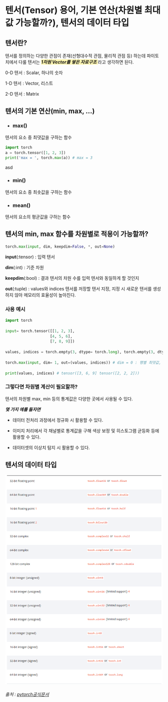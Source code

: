 # 텐서(Tensor) 용어, 기본 연산(차원별 최대값 가능할까?), 텐서의 데이터 타입

## 텐서란?
텐서를 정의하는 다양한 관점이 존재(선형대수적 관점, 물리적 관점 등) 하는데 파이토치에서 다룰 텐서는
<span style="background-color:#fff5b1"> ***1차원 Vector를 쌓은 자료구조*** </span>라고 생각하면 된다.

0-D 텐서 : Scalar, 하나의 숫자

1-D 텐서 : Vector, 리스트

2-D 텐서 : Matrix

## 텐서의 기본 연산(min, max, ...)

- ### max()
텐서의 요소 중 최댓값을 구하는 함수
```python
import torch
a = torch.tensor([1, 2, 3])
print('max = ', torch.max(a)) # max = 3
```
asd

- ### min()
텐서의 요소 중 최솟값을 구하는 함수

- ### mean()
텐서의 요소의 평균값을 구하는 함수

## 텐서의 min, max 함수를 차원별로 적용이 가능할까?

```python
torch.max(input, dim, keepdim=False, *, out=None)
```

**input**(:tensor) : 입력 텐서

**dim**(:int) : 기준 차원

**keepdim**(:bool) : 결과 텐서의 차원 수를 입력 텐서와 동일하게 할 것인지

**out**(:tuple) : values와 indices 텐서를 저장할 텐서 지정, 지정 시 새로운 텐서를 생성하지 않아
메모리의 효율성이 높아진다.

### 사용 예시
```python
import torch

input= torch.tensor([[1, 2, 3],
                    [4, 5, 6],
                    [7, 8, 9]])

values, indices = torch.empty(3, dtype= torch.long), torch.empty(3, dtype= torch.long)

torch.max(input, dim= 1, out=(values, indices)) # dim = 0 : 행별 최댓값, dim = 1 : 열별 최댓값

print(values, indices) # tensor([3, 6, 9] tensor([2, 2, 2]))
```

### 그렇다면 차원별 계산이 필요할까?

텐서의 차원별 max, min 등의 통계값은 다양한 곳에서 사용될 수 있다.

***몇 가지 예를 들자면***
- 데이터 전처리 과정에서 정규화 시 활용할 수 있다.

- 이미지 처리에서 각 채널별로 통계값을 구해 색상 보정 및 히스토그램 균등화 등에 활용할 수 있다.

- 데이터셋의 이상치 탐지 시 활용할 수 있다.

## 텐서의 데이터 타입

![data_type](../images/data%20type.PNG)
###### 출처 : [pytorch공식문서](https://pytorch.org/docs/stable/tensors.html)